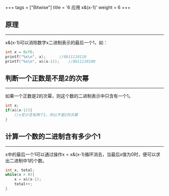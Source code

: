 +++
tags = ["Bitwise"]
title = '6 应用  x&(x-1)'
weight = 6
+++

## 原理
---
x&(x-1)可以消除数字x二进制表示的最后一个1，如：

```c
int x = 0xf6;
printf("%x\n", x);		//0b11110110 
printf("%x\n", x&(x-1));	//0b11110100
```

## 判断一个正数是不是2的次幂
---

如果一个正数是2的次幂，则这个数的二进制表示中只含有一个1。

```c
int x;
if(x&(x-1)){
	//x至少含有两个1，所以不是2的次幂
} 
```

## 计算一个数的二进制含有多少个1
---

x中的最后一个1可以通过操作x = x&(x-1)循环消去，当最后x值为0时，便可以求出二进制中1的个数。
```c
int x, total;
while(x > 0){ 
	x = x&(x-1);
    total++;
}
```